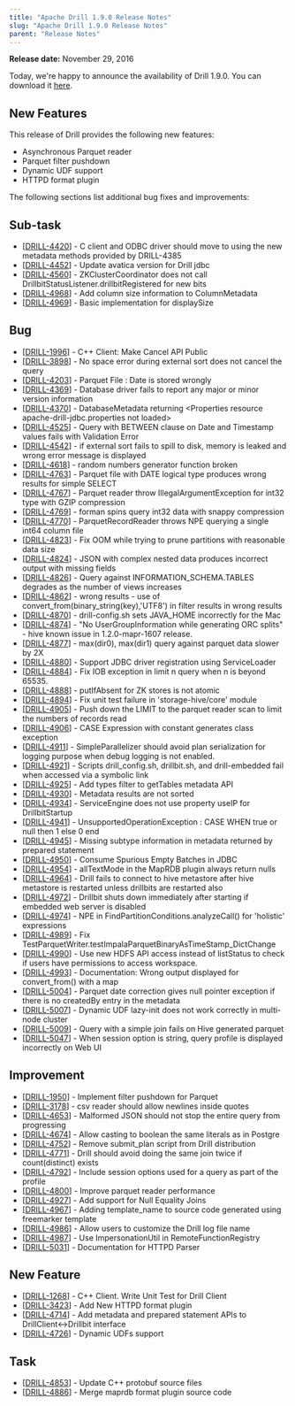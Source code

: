 ```yaml
---
title: "Apache Drill 1.9.0 Release Notes"
slug: "Apache Drill 1.9.0 Release Notes"
parent: "Release Notes"
---
```


**Release date:**  November 29, 2016

Today, we're happy to announce the availability of Drill 1.9.0. You can download it [here](https://drill.apache.org/download/).

## New Features
This release of Drill provides the following new features:

- Asynchronous Parquet reader
- Parquet filter pushdown
- Dynamic UDF support
- HTTPD format plugin

The following sections list additional bug fixes and improvements:

<h2>        Sub-task
</h2>
<ul>
<li>[<a href='https://issues.apache.org/jira/browse/DRILL-4420'>DRILL-4420</a>] -         C client and ODBC driver should move to using the new metadata methods provided by DRILL-4385
</li>
<li>[<a href='https://issues.apache.org/jira/browse/DRILL-4452'>DRILL-4452</a>] -         Update avatica version for Drill jdbc
</li>
<li>[<a href='https://issues.apache.org/jira/browse/DRILL-4560'>DRILL-4560</a>] -         ZKClusterCoordinator does not call DrillbitStatusListener.drillbitRegistered for new bits
</li>
<li>[<a href='https://issues.apache.org/jira/browse/DRILL-4968'>DRILL-4968</a>] -         Add column size information to ColumnMetadata
</li>
<li>[<a href='https://issues.apache.org/jira/browse/DRILL-4969'>DRILL-4969</a>] -         Basic implementation for displaySize
</li>
</ul>

<h2>        Bug
</h2>
<ul>
<li>[<a href='https://issues.apache.org/jira/browse/DRILL-1996'>DRILL-1996</a>] -         C++ Client: Make Cancel API Public
</li>
<li>[<a href='https://issues.apache.org/jira/browse/DRILL-3898'>DRILL-3898</a>] -         No space error during external sort does not cancel the query
</li>
<li>[<a href='https://issues.apache.org/jira/browse/DRILL-4203'>DRILL-4203</a>] -         Parquet File : Date is stored wrongly
</li>
<li>[<a href='https://issues.apache.org/jira/browse/DRILL-4369'>DRILL-4369</a>] -         Database driver fails to report any major or minor version information
</li>
<li>[<a href='https://issues.apache.org/jira/browse/DRILL-4370'>DRILL-4370</a>] -         DatabaseMetadata returning &lt;Properties resource apache-drill-jdbc.properties not loaded&gt;
</li>
<li>[<a href='https://issues.apache.org/jira/browse/DRILL-4525'>DRILL-4525</a>] -         Query with BETWEEN clause on Date and Timestamp values fails with Validation Error
</li>
<li>[<a href='https://issues.apache.org/jira/browse/DRILL-4542'>DRILL-4542</a>] -         if external sort fails to spill to disk, memory is leaked and wrong error message is displayed
</li>
<li>[<a href='https://issues.apache.org/jira/browse/DRILL-4618'>DRILL-4618</a>] -         random numbers generator function broken
</li>
<li>[<a href='https://issues.apache.org/jira/browse/DRILL-4763'>DRILL-4763</a>] -         Parquet file with DATE logical type produces wrong results for simple SELECT
</li>
<li>[<a href='https://issues.apache.org/jira/browse/DRILL-4767'>DRILL-4767</a>] -         Parquet reader throw IllegalArgumentException for int32 type with GZIP compression
</li>
<li>[<a href='https://issues.apache.org/jira/browse/DRILL-4769'>DRILL-4769</a>] -         forman spins query int32 data with snappy compression
</li>
<li>[<a href='https://issues.apache.org/jira/browse/DRILL-4770'>DRILL-4770</a>] -         ParquetRecordReader throws NPE querying a single int64 column file
</li>
<li>[<a href='https://issues.apache.org/jira/browse/DRILL-4823'>DRILL-4823</a>] -         Fix OOM while trying to prune partitions with reasonable data size
</li>
<li>[<a href='https://issues.apache.org/jira/browse/DRILL-4824'>DRILL-4824</a>] -         JSON with complex nested data produces incorrect output with missing fields
</li>
<li>[<a href='https://issues.apache.org/jira/browse/DRILL-4826'>DRILL-4826</a>] -         Query against INFORMATION_SCHEMA.TABLES degrades as the number of views increases
</li>
<li>[<a href='https://issues.apache.org/jira/browse/DRILL-4862'>DRILL-4862</a>] -         wrong results - use of convert_from(binary_string(key),&#39;UTF8&#39;) in filter results in wrong results
</li>
<li>[<a href='https://issues.apache.org/jira/browse/DRILL-4870'>DRILL-4870</a>] -         drill-config.sh sets JAVA_HOME incorrectly for the Mac
</li>
<li>[<a href='https://issues.apache.org/jira/browse/DRILL-4874'>DRILL-4874</a>] -         &quot;No UserGroupInformation while generating ORC splits&quot; - hive known issue in 1.2.0-mapr-1607 release.
</li>
<li>[<a href='https://issues.apache.org/jira/browse/DRILL-4877'>DRILL-4877</a>] -         max(dir0), max(dir1) query against parquet data slower by 2X
</li>
<li>[<a href='https://issues.apache.org/jira/browse/DRILL-4880'>DRILL-4880</a>] -         Support JDBC driver registration using ServiceLoader
</li>
<li>[<a href='https://issues.apache.org/jira/browse/DRILL-4884'>DRILL-4884</a>] -         Fix IOB exception in limit n query when n is beyond 65535.
</li>
<li>[<a href='https://issues.apache.org/jira/browse/DRILL-4888'>DRILL-4888</a>] -         putIfAbsent for ZK stores is not atomic
</li>
<li>[<a href='https://issues.apache.org/jira/browse/DRILL-4894'>DRILL-4894</a>] -         Fix unit test failure in &#39;storage-hive/core&#39; module
</li>
<li>[<a href='https://issues.apache.org/jira/browse/DRILL-4905'>DRILL-4905</a>] -         Push down the LIMIT to the parquet reader scan to limit the numbers of records read
</li>
<li>[<a href='https://issues.apache.org/jira/browse/DRILL-4906'>DRILL-4906</a>] -         CASE Expression with constant generates class exception
</li>
<li>[<a href='https://issues.apache.org/jira/browse/DRILL-4911'>DRILL-4911</a>] -         SimpleParallelizer should avoid plan serialization for logging purpose when debug logging is not enabled.
</li>
<li>[<a href='https://issues.apache.org/jira/browse/DRILL-4921'>DRILL-4921</a>] -         Scripts drill_config.sh,  drillbit.sh, and drill-embedded fail when accessed via a symbolic link
</li>
<li>[<a href='https://issues.apache.org/jira/browse/DRILL-4925'>DRILL-4925</a>] -         Add types filter to getTables metadata API
</li>
<li>[<a href='https://issues.apache.org/jira/browse/DRILL-4930'>DRILL-4930</a>] -         Metadata results are not sorted
</li>
<li>[<a href='https://issues.apache.org/jira/browse/DRILL-4934'>DRILL-4934</a>] -         ServiceEngine does not use property useIP for DrillbitStartup
</li>
<li>[<a href='https://issues.apache.org/jira/browse/DRILL-4941'>DRILL-4941</a>] -         UnsupportedOperationException : CASE WHEN true or null then 1 else 0 end
</li>
<li>[<a href='https://issues.apache.org/jira/browse/DRILL-4945'>DRILL-4945</a>] -         Missing subtype information in metadata returned by prepared statement
</li>
<li>[<a href='https://issues.apache.org/jira/browse/DRILL-4950'>DRILL-4950</a>] -         Consume Spurious Empty Batches in JDBC
</li>
<li>[<a href='https://issues.apache.org/jira/browse/DRILL-4954'>DRILL-4954</a>] -         allTextMode in the MapRDB plugin always return nulls
</li>
<li>[<a href='https://issues.apache.org/jira/browse/DRILL-4964'>DRILL-4964</a>] -         Drill fails to connect to hive metastore after hive metastore is restarted unless drillbits are restarted also
</li>
<li>[<a href='https://issues.apache.org/jira/browse/DRILL-4972'>DRILL-4972</a>] -         Drillbit shuts down immediately after starting if embedded web server is disabled
</li>
<li>[<a href='https://issues.apache.org/jira/browse/DRILL-4974'>DRILL-4974</a>] -         NPE in FindPartitionConditions.analyzeCall() for &#39;holistic&#39; expressions
</li>
<li>[<a href='https://issues.apache.org/jira/browse/DRILL-4989'>DRILL-4989</a>] -         Fix TestParquetWriter.testImpalaParquetBinaryAsTimeStamp_DictChange
</li>
<li>[<a href='https://issues.apache.org/jira/browse/DRILL-4990'>DRILL-4990</a>] -         Use new HDFS API access instead of listStatus to check if users have permissions to access workspace.
</li>
<li>[<a href='https://issues.apache.org/jira/browse/DRILL-4993'>DRILL-4993</a>] -         Documentation: Wrong output displayed for convert_from() with a map
</li>
<li>[<a href='https://issues.apache.org/jira/browse/DRILL-5004'>DRILL-5004</a>] -         Parquet date correction gives null pointer exception if there is no createdBy entry in the metadata
</li>
<li>[<a href='https://issues.apache.org/jira/browse/DRILL-5007'>DRILL-5007</a>] -         Dynamic UDF lazy-init does not work correctly in multi-node cluster
</li>
<li>[<a href='https://issues.apache.org/jira/browse/DRILL-5009'>DRILL-5009</a>] -         Query with a simple join fails on Hive generated parquet
</li>
<li>[<a href='https://issues.apache.org/jira/browse/DRILL-5047'>DRILL-5047</a>] -         When session option is string, query profile is displayed incorrectly on Web UI
</li>
</ul>

<h2>        Improvement
</h2>
<ul>
<li>[<a href='https://issues.apache.org/jira/browse/DRILL-1950'>DRILL-1950</a>] -         Implement filter pushdown for Parquet
</li>
<li>[<a href='https://issues.apache.org/jira/browse/DRILL-3178'>DRILL-3178</a>] -         csv reader should allow newlines inside quotes
</li>
<li>[<a href='https://issues.apache.org/jira/browse/DRILL-4653'>DRILL-4653</a>] -         Malformed JSON should not stop the entire query from progressing
</li>
<li>[<a href='https://issues.apache.org/jira/browse/DRILL-4674'>DRILL-4674</a>] -         Allow casting to boolean the same literals as in Postgre
</li>
<li>[<a href='https://issues.apache.org/jira/browse/DRILL-4752'>DRILL-4752</a>] -         Remove submit_plan script from Drill distribution
</li>
<li>[<a href='https://issues.apache.org/jira/browse/DRILL-4771'>DRILL-4771</a>] -         Drill should avoid doing the same join twice if count(distinct) exists
</li>
<li>[<a href='https://issues.apache.org/jira/browse/DRILL-4792'>DRILL-4792</a>] -         Include session options used for a query as part of the profile
</li>
<li>[<a href='https://issues.apache.org/jira/browse/DRILL-4800'>DRILL-4800</a>] -         Improve parquet reader performance
</li>
<li>[<a href='https://issues.apache.org/jira/browse/DRILL-4927'>DRILL-4927</a>] -         Add support for Null Equality Joins
</li>
<li>[<a href='https://issues.apache.org/jira/browse/DRILL-4967'>DRILL-4967</a>] -         Adding template_name to source code generated using freemarker template
</li>
<li>[<a href='https://issues.apache.org/jira/browse/DRILL-4986'>DRILL-4986</a>] -         Allow users to customize the Drill log file name
</li>
<li>[<a href='https://issues.apache.org/jira/browse/DRILL-4987'>DRILL-4987</a>] -         Use ImpersonationUtil in RemoteFunctionRegistry
</li>
<li>[<a href='https://issues.apache.org/jira/browse/DRILL-5031'>DRILL-5031</a>] -         Documentation for HTTPD Parser
</li>
</ul>

<h2>        New Feature
</h2>
<ul>
<li>[<a href='https://issues.apache.org/jira/browse/DRILL-1268'>DRILL-1268</a>] -         C++ Client. Write Unit Test for Drill Client
</li>
<li>[<a href='https://issues.apache.org/jira/browse/DRILL-3423'>DRILL-3423</a>] -         Add New HTTPD format plugin
</li>
<li>[<a href='https://issues.apache.org/jira/browse/DRILL-4714'>DRILL-4714</a>] -         Add metadata and prepared statement APIs to DrillClient&lt;-&gt;Drillbit interface
</li>
<li>[<a href='https://issues.apache.org/jira/browse/DRILL-4726'>DRILL-4726</a>] -         Dynamic UDFs support
</li>
</ul>

<h2>        Task
</h2>
<ul>
<li>[<a href='https://issues.apache.org/jira/browse/DRILL-4853'>DRILL-4853</a>] -         Update C++ protobuf source files
</li>
<li>[<a href='https://issues.apache.org/jira/browse/DRILL-4886'>DRILL-4886</a>] -         Merge maprdb format plugin source code
</li>
</ul>
